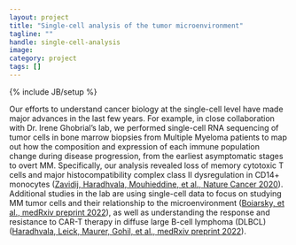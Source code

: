 ```yaml
---
layout: project
title: "Single-cell analysis of the tumor microenvironment"
tagline: ""
handle: single-cell-analysis
image: 
category: project
tags: []
---
```

{% include JB/setup %}

Our efforts to understand cancer biology at the single-cell level have made major advances in the last few years. For example, in close collaboration with Dr. Irene Ghobrial’s lab, we performed single-cell RNA sequencing of tumor cells in bone marrow biopsies from Multiple Myeloma patients to map out how the composition and expression of each immune population change during disease progression, from the earliest asymptomatic stages to overt MM. Specifically, our analysis revealed loss of memory cytotoxic T cells and major histocompatibility complex class II dysregulation in CD14+ monocytes ([Zavidij, Haradhvala, Mouhieddine, et al., Nature Cancer 2020]). Additional studies in the lab are using single-cell data to focus on studying MM tumor cells and their relationship to the microenvironment ([Boiarsky, et al., medRxiv preprint 2022]), as well as understanding the response and resistance to CAR-T therapy in diffuse large B-cell lymphoma (DLBCL) ([Haradhvala, Leick, Maurer, Gohil, et al., medRxiv preprint 2022]).

[Zavidij, Haradhvala, Mouhieddine, et al., Nature Cancer 2020]: /papers/paper/immune-microenvironment-mgus-smm
[Boiarsky, et al., medRxiv preprint 2022]: /papers/paper/sc-char-myeloma-and-precursors
[Haradhvala, Leick, Maurer, Gohil, et al., medRxiv preprint 2022]: /papers/paper/cellular-dynamics-car-t-therapy